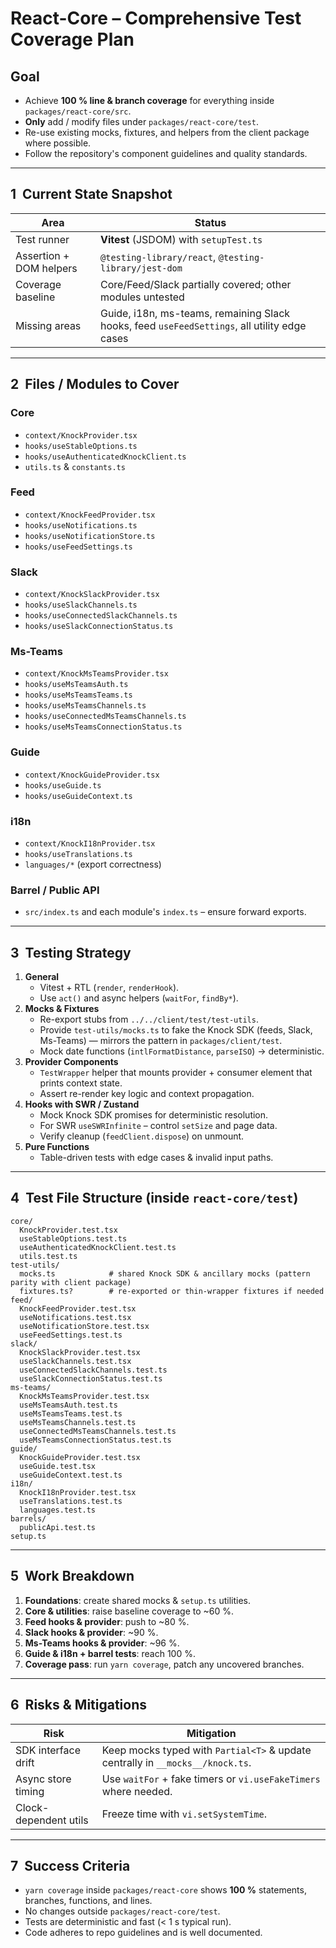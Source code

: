 # React-Core – Comprehensive Test Coverage Plan

## Goal

- Achieve **100 % line & branch coverage** for everything inside `packages/react-core/src`.
- **Only** add / modify files under `packages/react-core/test`.
- Re-use existing mocks, fixtures, and helpers from the client package where possible.
- Follow the repository's component guidelines and quality standards.

---

## 1&nbsp;&nbsp;Current State Snapshot

| Area                    | Status                                                                                       |
| ----------------------- | -------------------------------------------------------------------------------------------- |
| Test runner             | **Vitest** (JSDOM) with `setupTest.ts`                                                       |
| Assertion + DOM helpers | `@testing-library/react`, `@testing-library/jest-dom`                                        |
| Coverage baseline       | Core/Feed/Slack partially covered; other modules untested                                    |
| Missing areas           | Guide, i18n, ms-teams, remaining Slack hooks, feed `useFeedSettings`, all utility edge cases |

---

## 2&nbsp;&nbsp;Files / Modules to Cover

### Core

- `context/KnockProvider.tsx`
- `hooks/useStableOptions.ts`
- `hooks/useAuthenticatedKnockClient.ts`
- `utils.ts` & `constants.ts`

### Feed

- `context/KnockFeedProvider.tsx`
- `hooks/useNotifications.ts`
- `hooks/useNotificationStore.ts`
- `hooks/useFeedSettings.ts`

### Slack

- `context/KnockSlackProvider.tsx`
- `hooks/useSlackChannels.ts`
- `hooks/useConnectedSlackChannels.ts`
- `hooks/useSlackConnectionStatus.ts`

### Ms-Teams

- `context/KnockMsTeamsProvider.tsx`
- `hooks/useMsTeamsAuth.ts`
- `hooks/useMsTeamsTeams.ts`
- `hooks/useMsTeamsChannels.ts`
- `hooks/useConnectedMsTeamsChannels.ts`
- `hooks/useMsTeamsConnectionStatus.ts`

### Guide

- `context/KnockGuideProvider.tsx`
- `hooks/useGuide.ts`
- `hooks/useGuideContext.ts`

### i18n

- `context/KnockI18nProvider.tsx`
- `hooks/useTranslations.ts`
- `languages/*` (export correctness)

### Barrel / Public API

- `src/index.ts` and each module's `index.ts` – ensure forward exports.

---

## 3&nbsp;&nbsp;Testing Strategy

1. **General**
   - Vitest + RTL (`render`, `renderHook`).
   - Use `act()` and async helpers (`waitFor`, `findBy*`).
2. **Mocks & Fixtures**
   - Re-export stubs from `../../client/test/test-utils`.
   - Provide `test-utils/mocks.ts` to fake the Knock SDK (feeds, Slack, Ms-Teams) — mirrors the pattern in `packages/client/test`.
   - Mock date functions (`intlFormatDistance`, `parseISO`) → deterministic.
3. **Provider Components**
   - `TestWrapper` helper that mounts provider + consumer element that prints context state.
   - Assert re-render key logic and context propagation.
4. **Hooks with SWR / Zustand**
   - Mock Knock SDK promises for deterministic resolution.
   - For SWR `useSWRInfinite` – control `setSize` and page data.
   - Verify cleanup (`feedClient.dispose`) on unmount.
5. **Pure Functions**
   - Table-driven tests with edge cases & invalid input paths.

---

## 4&nbsp;&nbsp;Test File Structure (inside `react-core/test`)

```text
core/
  KnockProvider.test.tsx
  useStableOptions.test.ts
  useAuthenticatedKnockClient.test.ts
  utils.test.ts
test-utils/
  mocks.ts            # shared Knock SDK & ancillary mocks (pattern parity with client package)
  fixtures.ts?        # re-exported or thin-wrapper fixtures if needed
feed/
  KnockFeedProvider.test.tsx
  useNotifications.test.tsx
  useNotificationStore.test.tsx
  useFeedSettings.test.ts
slack/
  KnockSlackProvider.test.tsx
  useSlackChannels.test.tsx
  useConnectedSlackChannels.test.ts
  useSlackConnectionStatus.test.ts
ms-teams/
  KnockMsTeamsProvider.test.tsx
  useMsTeamsAuth.test.ts
  useMsTeamsTeams.test.ts
  useMsTeamsChannels.test.ts
  useConnectedMsTeamsChannels.test.ts
  useMsTeamsConnectionStatus.test.ts
guide/
  KnockGuideProvider.test.tsx
  useGuide.test.tsx
  useGuideContext.test.ts
i18n/
  KnockI18nProvider.test.tsx
  useTranslations.test.ts
  languages.test.ts
barrels/
  publicApi.test.ts
setup.ts
```

---

## 5&nbsp;&nbsp;Work Breakdown

1. **Foundations**: create shared mocks & `setup.ts` utilities.
2. **Core & utilities**: raise baseline coverage to ~60 %.
3. **Feed hooks & provider**: push to ~80 %.
4. **Slack hooks & provider**: ~90 %.
5. **Ms-Teams hooks & provider**: ~96 %.
6. **Guide & i18n + barrel tests**: reach 100 %.
7. **Coverage pass**: run `yarn coverage`, patch any uncovered branches.

---

## 6&nbsp;&nbsp;Risks & Mitigations

| Risk                  | Mitigation                                                                     |
| --------------------- | ------------------------------------------------------------------------------ |
| SDK interface drift   | Keep mocks typed with `Partial<T>` & update centrally in `__mocks__/knock.ts`. |
| Async store timing    | Use `waitFor` + fake timers or `vi.useFakeTimers` where needed.                |
| Clock-dependent utils | Freeze time with `vi.setSystemTime`.                                           |

---

## 7&nbsp;&nbsp;Success Criteria

- `yarn coverage` inside `packages/react-core` shows **100 %** statements, branches, functions, and lines.
- No changes outside `packages/react-core/test`.
- Tests are deterministic and fast (< 1 s typical run).
- Code adheres to repo guidelines and is well documented.
